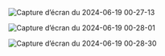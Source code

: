 ![Capture d’écran du 2024-06-19 00-27-13](https://github.com/thedevethan/Resto-MaJo-website/assets/170204507/9b0b39d5-2da8-49eb-a97b-f8268fdfc2d0)

![Capture d’écran du 2024-06-19 00-28-01](https://github.com/thedevethan/Resto-MaJo-website/assets/170204507/7836049b-669e-4e78-97da-a9490562976f)

![Capture d’écran du 2024-06-19 00-28-30](https://github.com/thedevethan/Resto-MaJo-website/assets/170204507/f05170ac-ae2d-4bfe-88ec-0ecea084991e)
